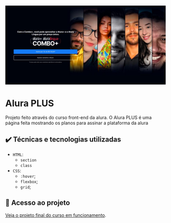 ![Alura PLUS](/imagem.jpeg)

# Alura PLUS

Projeto feito através do curso front-end da alura. O Alura PLUS é uma página feita mostrando os planos para assinar a plataforma da alura



## ✔️ Técnicas e tecnologias utilizadas

- `HTML`: 
    - `section`
    - `class`
- `CSS`:
    - `:hover`;
    - `flexbox`;
    - `grid`;

## 📁 Acesso ao projeto

[Veja o projeto final do curso em funcionamento](https://alura-plus-roan-kappa.vercel.app).
